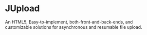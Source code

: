 JUpload
================================
An HTML5, Easy-to-implement, both-front-and-back-ends, and customizable solutions for asynchronous and resumable file upload.
